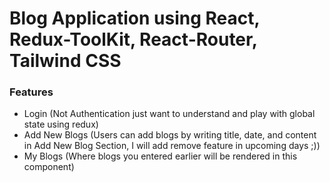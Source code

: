 # Blog Application using React, Redux-ToolKit, React-Router, Tailwind CSS

### Features
- Login (Not Authentication just want to understand and play with global state using redux)
- Add New Blogs (Users can add blogs by writing title, date, and content in Add New Blog Section, I will add remove feature in upcoming days ;))
- My Blogs (Where blogs you entered earlier will be rendered in this component)
